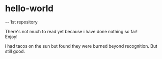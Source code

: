# hello-world
-- 1st repository

There's not much to read yet because i have done nothing so far!  
Enjoy!  

i had tacos on the sun but found they were burned beyond recognition. 
But still good.
